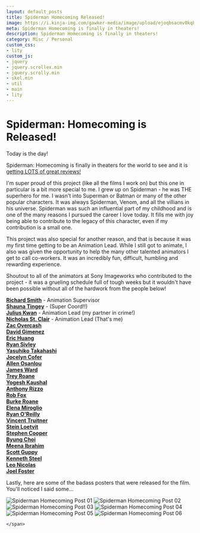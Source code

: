 ```yaml
---
layout: default_posts
title: Spiderman Homecoming Released!
image: https://i.kinja-img.com/gawker-media/image/upload/ejoqbsacmv0kqbcxk2ao.jpg
meta: Spiderman Homecoming is finally in theaters!
description: Spiderman Homecoming is finally in theaters!
category: Misc / Personal
custom_css:
- lity
custom_js:
- jquery
- jquery.scrollex.min
- jquery.scrolly.min
- skel.min
- util
- main
- lity
---
```

<h1 class="major">Spiderman: Homecoming is Released!</h1>

Today is the day! 

Spiderman: Homecoming is finally in theaters for the world to see and it is [getting LOTS of great reviews!](https://www.rottentomatoes.com/m/spider_man_homecoming)

I'm super proud of this project (like all the films I work on) but this one in particular is a bit more special to me. I grew up on Spiderman - he was THE superhero for me. I wasn't into Superman or Batman or many of the other popular characters. It was always Spiderman, Venom, and all the villians in his universe. Spiderman was such an influential part of my childhood and is one of the many reasons I pursued the career I love today. It fills me with joy being able to contribute to the legacy of this character, even if my contribution is a small one. 

This project was also special for another reason, and that is because it was my first time getting to be an Animation Lead. While I still got to animate, I also was given the opportunity to help the many other talented animators I get to call co-workers. It was an incredibly fun, difficult, humbling and rewarding experience. 

Shoutout to all of the animators at Sony Imageworks who contributed to the project - it was a grueling schedule full of tough weeks but it wouldn't have been possible without all of the hardwork from the people below! 

**[Richard Smith](http://www.imdb.com/name/nm2242449/)** - Animation Supervisor  
**[Shauna Tingey](https://ca.linkedin.com/in/shauna-tingey-12864a28)** - (Super Coord!!)  
**[Julius Kwan](http://www.imdb.com/name/nm2698861/)** - Animation Lead (my partner in crime!)  
**[Nicholas St. Clair](http://www.imdb.com/name/nm4368640/)** - Animation Lead (That's me)  
**[Zac Overcash](http://www.imdb.com/name/nm4392532/)**  
**[David Gimenez](http://www.imdb.com/name/nm4576119/)**  
**[Eric Huang](http://www.imdb.com/name/nm3513325/)**  
**[Ryan Sivley](https://vimeo.com/user11161531)**  
**[Yasuhiko Takahashi](https://www.facebook.com/yasuhiko.takahashi.1000)**  
**[Jocelyn Cofer](https://vimeo.com/jocelyncofer)**  
**[Allen Osanlou](https://vimeo.com/user18943140)**  
**[James Ward](http://www.imdb.com/name/nm4433149/)**  
**[Trey Roane](http://www.imdb.com/name/nm1627148/)**  
**[Yogesh Kaushal](http://www.imdb.com/name/nm2678995/)**  
**[Anthony Rizzo](http://www.imdb.com/name/nm2038828/)**  
**[Rob Fox](http://www.imdb.com/name/nm1757772/)**  
**[Burke Roane](http://www.imdb.com/name/nm1718717/)**  
**[Elena Miroglio](http://www.imdb.com/name/nm2867295/)**  
**[Ryan O'Reilly](http://www.imdb.com/name/nm2093148/)**  
**[Vincent Truitner](http://www.imdb.com/name/nm0874165/)**  
**[Stein Loetvit](http://www.imdb.com/name/nm3140346/)**  
**[Stephen Cooper](http://www.imdb.com/name/nm0178392/)**  
**[Byung Choi](http://www.imdb.com/name/nm5426799/)**  
**[Meena Ibrahim](http://www.imdb.com/name/nm5631187/)**  
**[Scott Guppy](http://www.imdb.com/name/nm2096925/)**  
**[Kenneth Steel](http://www.imdb.com/name/nm0824435/)**  
**[Leo Nicolas](http://www.leonicanimation.com/)**  
**[Joel Foster](http://www.imdb.com/name/nm3749980/)**  

Lastly, here are some of the badass posters that were released for the film. You'll noticed I said some...
<div>
    <span class="image fit_half">
        <img src="https://i.kinja-img.com/gawker-media/image/upload/ejoqbsacmv0kqbcxk2ao.jpg" alt="Spiderman Homecoming Post 01"/>
        <img src="https://i.kinja-img.com/gawker-media/image/upload/s--92b9RKfA--/c_scale,fl_progressive,q_80,w_800/aegoqi3brrf1sjfpecog.jpg" alt="Spiderman Homecoming Post 02"/>
        <img src="https://i.kinja-img.com/gawker-media/image/upload/s--8cjM0S3H--/c_scale,fl_progressive,q_80,w_800/ffd8udzogilp2j4dtkjt.jpg" alt="Spiderman Homecoming Post 03"/>
        <img src="https://i.kinja-img.com/gawker-media/image/upload/s--k3KmQbM0--/c_scale,fl_progressive,q_80,w_800/izbxqmivpesa400fcqv7.jpg" alt="Spiderman Homecoming Post 04"/>
        <img src="http://nerdist.com/wp-content/uploads/2017/07/Spider-Man-Homecoming-Amazing-Fantasy-Exclusive-Poster-Nerdist-680x1007.jpg" alt="Spiderman Homecoming Post 05"/>
        <img src="http://www.joblo.com/posters/images/full/Spiderman-poster-6-large.jpg" alt="Spiderman Homecoming Post 06"/>
        
    </span>
</div>




